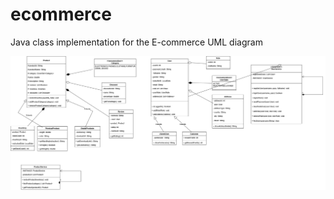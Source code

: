 # ecommerce
Java class implementation for the E-commerce UML diagram

![E-Commerce System UML Diagram](src/com/ecommerce/resources/Ecommercesystem.png)

